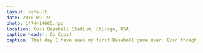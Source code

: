 ```yaml
---
layout: default
date: 2016-09-19
photo: 1474414665.jpg
location: Cubs Baseball Stadium, Chicago, USA
caption_header: Go Cubs!
caption: That day I have seen my first Baseball game ever. Even though I did not get everything, it as awesome: the mood of the fans in stadium, their songs, the food, the beers, etc. Special thanks to Phill for the invitation
---
```

